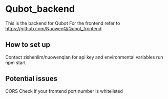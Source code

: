# Qubot_backend
This is the backend for Qubot 
For the frontend refer to https://github.com/NuowenQ/Qubot_frontend

## How to set up 
Contact zishenlim/nuowenqian for api key and environmental variables
run npm start 

## Potential issues 
CORS 
Check if your frontend port number is whitelisted 


